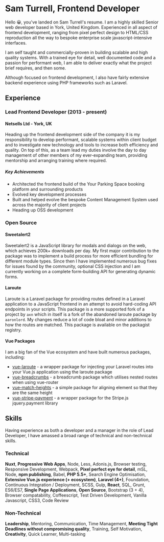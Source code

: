 # Sam Turrell, Frontend Developer

Hello 😀, you've landed on Sam Turrell's resume. I am a highly skilled Senior web developer based in York, United Kingdom. Experienced in all aspect of frontend development, ranging from pixel perfect design to HTML/CSS reproduction all the way to bespoke enterprise scale javascript-intensive interfaces. 

I am self taught and commercially-proven in building scalable and high quality systems. With a trained eye for detail, well documented code and a passion for performant web, I am able to deliver exactly what the project brief requires, and then some.

Although focused on frontend development, I also have fairly extensive backend experience using PHP frameworks such as Laravel.

## Experience

### Lead Frontend Developer (2013 - present)

#### Netsells Ltd  - York, UK

Heading up the frontend development side of the company it is my responsibility to develop performant, scalable systems within client budget and to investigate new technology and tools to increase both efficiency and quality. On top of this, as a team lead my duties involve the day to day management of other members of my ever-expanding team, providing mentorship and arranging training where required.

##### Key Achievements

- Architected the frontend build of the Your Parking Space booking platform and surrounding products
- Evolved key development processes 
- Built and helped evolve the bespoke Content Management System used across the majority of client projects
- Heading up OSS development

### Open Source

#### Sweetalert2

Sweetalert2 is a JavaScript library for modals and dialogs on the web, which achieves 200k+ downloads per day. My first major contribution to the package was to implement a build process for more efficient bundling for different module types. Since then I have implemented numerous bug fixes for issues found by the community, optional CSS injection and I am currently working on a complete form-building API for generating dynamic forms.

#### Laroute

Laroute is a Laravel package for providing routes defined in a Laravel application to a JavaScript frontend in an attempt to avoid hard-coding API endpoints in your scripts. This package is a more supported fork of a project by `axn` which in itself is a fork of the abandoned laroute package by `aaronlord`. My changes reduce a lot of code bloat and minor additions to how the routes are matched. This package is available on the packagist registry.

#### Vue Packages

I am a big fan of the Vue ecosystem and have built numerous packages, including:

- [vue-laroute](https://github.com/samturrell/vue-laroute) - a wrapper package for injecting your Laravel routes into your Vue.js application using the laroute package
- [vue-breadcrumbs](https://github.com/samturrell/vue-breadcrumbs) - a breadcrumb package which utilises nested routes when using vue-router
- [vue-match-heights](https://github.com/samturrell/vue-match-heights) - a simple package for aligning element so that they are the same height
- [vue-stripe-payment](https://github.com/samturrell/vue-stripe-payment) - a wrapper package for the Stripe.js jquery.payment library

## Skills

Having experience as both a developer and a manager in the role of Lead Developer, I have amassed a broad range of technical and non-technical skills.

### Technical

**Nuxt**, **Progressive Web Apps**, Node, Less, Adonis.js, Browser testing, Responsive Development, Webpack, **Pixel perfect eye for detail**, mSL, Node, **npm publishing**, Babel, **PHP 5.5+**, Search Engine Optimisation, **Extensive Vue.js experience (+ ecosystem)**, **Laravel (4+)**, Foundation, Continuous Integration / Deployment, SCSS, Gulp, **React**, SQL, Grunt, ES6/ES7, **Single Page Applications**, **Open Source**, Bootstrap (3 + 4), Browser compatability, Coffeescript, Test Driven Development, Vanilla Javascript, CSS3, Code Review

### Non-Technical

**Leadership**, Mentoring, Communication, Time Management, **Meeting Tight Deadlines without compromising quality**, Training, Self Motivation, **Creativity**, Quick Learner, Multi-tasking



